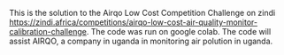 This is the solution to the Airqo Low Cost Competition Challenge on zindi <a>https://zindi.africa/competitions/airqo-low-cost-air-quality-monitor-calibration-challenge</a>.
The code was run on google colab. The code will assist AIRQO, a company in uganda in monitoring air polution in uganda.
